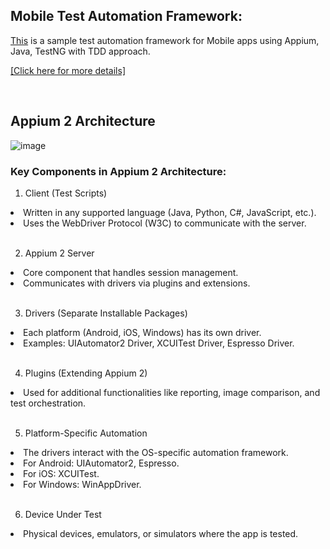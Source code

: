 ## Mobile Test Automation Framework:
  
<p>  <a href= "https://github.com/KaushD/AppiumMobileTest">This</a> is a sample test automation framework for Mobile apps using Appium, Java, TestNG with TDD approach.</p>

<a href="https://docs.google.com/presentation/d/1sf0MenR9RGUSajwhqMyh2F9u5isD9UgC/edit?usp=drive_link&ouid=116985892271874217580&rtpof=true&sd=true)"> [Click here for more details]</a></p>

<br>

## Appium 2 Architecture

![image](https://github.com/user-attachments/assets/25de115d-ed6f-4b9b-8cfb-fa2862706229)


### Key Components in Appium 2 Architecture:

1. Client (Test Scripts)

<li> Written in any supported language (Java, Python, C#, JavaScript, etc.).</li>
<li>Uses the WebDriver Protocol (W3C) to communicate with the server.</li>
<br>
  
2. Appium 2 Server
<li>Core component that handles session management.</li>
<li>Communicates with drivers via plugins and extensions.</li>
<br>
  
3. Drivers (Separate Installable Packages)

<li>Each platform (Android, iOS, Windows) has its own driver.</li>
<li>Examples: UIAutomator2 Driver, XCUITest Driver, Espresso Driver.</li>
<br>
  
4. Plugins (Extending Appium 2)
<li>Used for additional functionalities like reporting, image comparison, and test orchestration.</li>
<br>
  
5. Platform-Specific Automation

<li>The drivers interact with the OS-specific automation framework.</li>
<li>For Android: UIAutomator2, Espresso.</li>
<li>For iOS: XCUITest.</li>
<li>For Windows: WinAppDriver.</li>
<br>
  
6. Device Under Test

<li>Physical devices, emulators, or simulators where the app is tested.</li>
